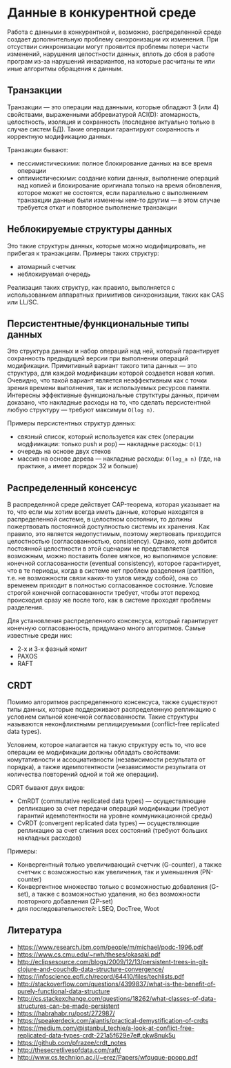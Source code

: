 # Данные в конкурентной среде

Работа с данными в конкурентной и, возможно, распределенной среде создает дополнительную проблему синхронизации их изменения. При отсуствии синхронизации могут проявится проблемы потери части изменений, нарушения целостности данных, вплоть до сбоя в работе програм из-за нарушений инвариантов, на которые расчитаны те или иные алгоритмы обращения к данным.


## Транзакции

Транзакции — это операции над данными, которые обладают 3 (или 4) свойствами, выраженными аббревиатурой ACI(D): атомарность, целостность, изоляция и сохранность (последнее актуально только в случае систем БД). Такие операции гарантируют сохранность и корректную модификацию данных.

Транзакции бывают:

- пессимистическими: полное блокирование данных на все время операции
- оптимистическими: создание копии данных, выполнение операций над копией и блокирование оригинала только на время обновления, которое может не состоятся, если параллельно с выполнением транзакции данные были изменены кем-то другим — в этом случае требуется откат и повторное выполнение транзакции


## Неблокируемые структуры данных

Это такие структуры данных, которые можно модифицировать, не прибегая к транзакциям. Примеры таких структур:

- атомарный счетчик
- неблокируемая очередь

Реализация таких структур, как правило, выполняется с использованием аппаратных примитивов синхронизации, таких как CAS или LL/SC.


## Персистентные/функциональные типы данных

Это структура данных и набор операций над ней, который гарантирует сохранность предыдущей версии при выполнении операций модификации. Примитивный вариант такого типа данных — это структура, для каждой модификации которой создается новая копия. Очевидно, что такой вариант является неэффективным как с точки зрения времени выполнения, так и используемых ресурсов памяти. Интересны эффективные функциональные струтктуры данных, причем доказано, что накладные расходы на то, что сделать персистентной любую структуру — требуют максимум `O(log n)`.  

Примеры персистентных структур данных:

- связный список, который используется как стек (операции модфиикации: только push и pop) — накладные расходы: `O(1)`
- очередь на основе двух стеков
- массив на основе дерева — накладные расходы: `O(log_a n)` (где, на практике, `a` имеет порядок 32 и больше)


## Распределенный консенсус

В распределнной среде действует CAP-теорема, которая указывает на то, что если мы хотим всегда иметь данные, которые находятся в распределенной системе, в целостном состоянии, то должны пожертвовать постоянной доступностью системы их хранения. Как правило, это является недопустимым, поэтому жертвовать приходится целостностью (согласованностью, consistency). Однако, хотя добится постоянной целостности в этой сценарии не представляется возможным, можно поставить более мягкое, но выполнимое условие: конечной согласованности (eventual consistency), которое гарантирует, что в те периоды, когда в системе нет проблем разделения (partition, т.е. не возможности связи каких-то узлов между собой), она со временем приходит в полностью согласованное состояние. Условие строгой конечной согласованности требует, чтобы этот переход происходил сразу же после того, как в системе проходят проблемы разделения.

Для установления распределенного консенсуса, который гарантирует конечную согласованность, придумано много алгоритмов. Самые известные среди них:

- 2-х и 3-х фазный комит
- PAXOS
- RAFT


## CRDT

Помимо алгоритмов распределенного консенсуса, также существуют типы данных, которые поддерживают распределенную репликацию с условием сильной конечной согласованности. Такие структуры называются неконфликтными реплицируемыми (conflict-free replicated data types).

Условием, которое налагается на такую структуру есть то, что все операции ее модификации должны обладать свойствами: комутативности и ассоциативности (независимости результата от порядка), а также идемпотентности (независимости результата от количества повторений одной и той же операции).

CDRT бывают двух видов: 

- CmRDT (commutative replicated data types) — осуществляющие репликацию за счет передачи операций модификации (требуют гарантий идемпотентности на уровне коммуникационной среды)
- CvRDT (convergent replicated data types) — осуществляющие репликацию за счет слияния всех состояний (требуют больших накладных расходов)

Примеры:

- Конвергентный только увеличивающий счетчик (G-counter), а также счетчик с возможностью как увеличения, так и уменьшения (PN-counter)
- Конвергентное множество только с возможностью добавления (G-set), а также с возможностью удаления, но без возможности повторного добавления (2P-set)
- для последовательностей: LSEQ, DocTree, Woot


## Литература

- https://www.research.ibm.com/people/m/michael/podc-1996.pdf
- https://www.cs.cmu.edu/~rwh/theses/okasaki.pdf
- http://eclipsesource.com/blogs/2009/12/13/persistent-trees-in-git-clojure-and-couchdb-data-structure-convergence/
- https://infoscience.epfl.ch/record/64410/files/techlists.pdf
- http://stackoverflow.com/questions/4399837/what-is-the-benefit-of-purely-functional-data-structure
- http://cs.stackexchange.com/questions/18262/what-classes-of-data-structures-can-be-made-persistent
- https://habrahabr.ru/post/272987/
- https://speakerdeck.com/ajantis/practical-demystification-of-crdts
- https://medium.com/@istanbul_techie/a-look-at-conflict-free-replicated-data-types-crdt-221a5f629e7e#.pkw8nuk5u
- https://github.com/pfrazee/crdt_notes
- http://thesecretlivesofdata.com/raft/
- http://www.cs.technion.ac.il/~erez/Papers/wfquque-ppopp.pdf
